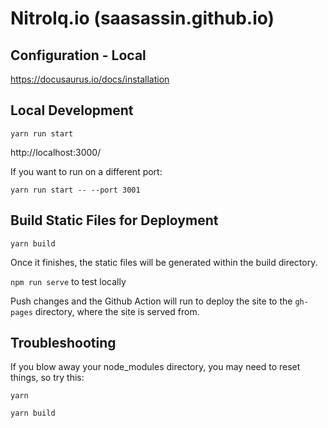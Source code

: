 # NitroIq.io (saasassin.github.io)

## Configuration - Local

https://docusaurus.io/docs/installation

## Local Development

`yarn run start`

http://localhost:3000/

If you want to run on a different port:

`yarn run start -- --port 3001`

## Build Static Files for Deployment

`yarn build`

Once it finishes, the static files will be generated within the build directory.

`npm run serve` to test locally

Push changes and the Github Action will run to deploy the site to the `gh-pages` directory, where the site is served from.

## Troubleshooting

If you blow away your node_modules directory, you may need to reset things, so try this:

```
yarn

yarn build
```
